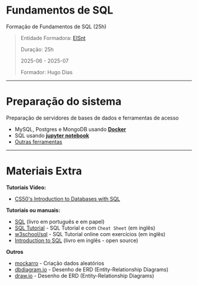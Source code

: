 # Fundamentos de SQL
Formação de Fundamentos de SQL (25h)

> Entidade Formadora: [EISnt](https://eisnt.com/)
>
> Duração: 25h
> 
> 2025-06 - 2025-07
>
> Formador: Hugo Dias


* * *

# Preparação do sistema
Preparação de servidores de bases de dados e ferramentas de acesso 
- MySQL, Postgres e MongoDB usando [**Docker**](system_prep/README.md#-prepara%C3%A7%C3%A3o-do-sistema-para-correr-em-docker)
- SQL usando [**jupyter notebook**](system_prep/README.md#-prepara%C3%A7%C3%A3o-do-sistema-para-correr-em-jupyter-notebook)
- [Outras ferramentas](system_prep/README.md#-ferramentas-para-liga%C3%A7%C3%A3o-a-bases-de-dados)



* * *
# Materiais Extra

**Tutoriais Vídeo:**
* [CS50's Introduction to Databases with SQL](https://www.youtube.com/playlist?list=PLhQjrBD2T382v1MBjNOhPu9SiJ1fsD4C0)


**Tutoriais ou manuais:**
* [SQL](https://www.wook.pt/livro/sql-structured-query-language-luis-damas/19619695) (livro em português e em papel)
* [SQL Tutorial](https://www.sqltutorial.org/) - SQL Tutorial e com `Cheat Sheet` (em inglês)
* [w3school/sql](https://www.w3schools.com/sql/default.asp) - SQL Tutorial online com exercícios (em inglês)
* [Introduction to SQL](https://github.com/bobbyiliev/introduction-to-sql) (livro em inglês - open source)


**Outros**
* [mockarro](https://mockaroo.com/) - Criação dados aleatórios
* [dbdiagram.io](https://dbdiagram.io) - Desenho de ERD (Entity-Relationship Diagrams)
* [draw.io](https://draw.io) - Desenho de ERD (Entity-Relationship Diagrams)
